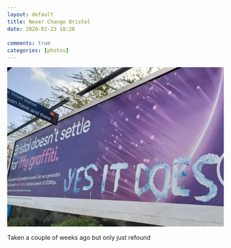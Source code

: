 ```yaml
---  
layout: default  
title: Never Change Bristol  
date: 2020-02-23 18:28  
  
comments: true  
categories: [photos]  
---  
```

<img src="/assets/images/articles/yesitdoes.jpg" class="responsive"><br>

Taken a couple of weeks ago but only just refound  
